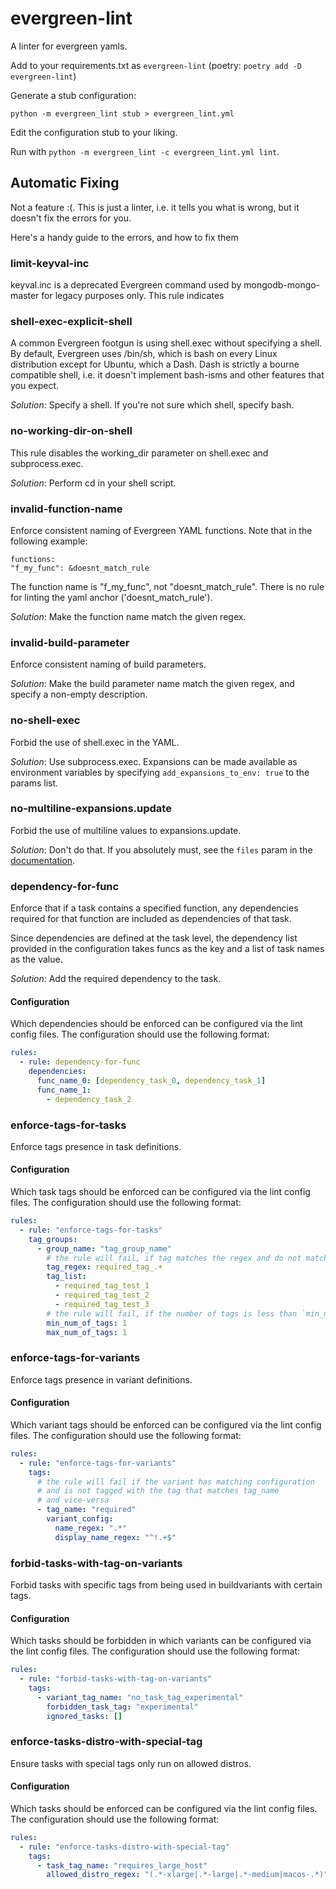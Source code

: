 # evergreen-lint

A linter for evergreen yamls.

Add to your requirements.txt as `evergreen-lint` (poetry: `poetry add -D evergreen-lint`)

Generate a stub configuration:
```
python -m evergreen_lint stub > evergreen_lint.yml
```

Edit the configuration stub to your liking.

Run with `python -m evergreen_lint -c evergreen_lint.yml lint`.


## Automatic Fixing
Not a feature :(. This is just a linter, i.e. it tells you what is wrong, but it
doesn't fix the errors for you.

Here's a handy guide to the errors, and how to fix them

### limit-keyval-inc
keyval.inc is a deprecated Evergreen command used by mongodb-mongo-master for
legacy purposes only. This rule indicates

### shell-exec-explicit-shell
A common Evergreen footgun is using shell.exec without specifying a shell. By
default, Evergreen uses /bin/sh, which is bash on every Linux distribution
except for Ubuntu, which a Dash. Dash is strictly a bourne compatible shell,
i.e. it doesn't implement bash-isms and other features that you expect.

*Solution*: Specify a shell. If you're not sure which shell, specify bash.

### no-working-dir-on-shell
This rule disables the working_dir parameter on shell.exec and subprocess.exec.

*Solution*: Perform cd in your shell script.

### invalid-function-name
Enforce consistent naming of Evergreen YAML functions. Note that in the
following example:
```
functions:
"f_my_func": &doesnt_match_rule
```
The function name is "f_my_func", not "doesnt_match_rule". There is no rule
for linting the yaml anchor ('doesnt_match_rule').

*Solution*: Make the function name match the given regex.

### invalid-build-parameter
Enforce consistent naming of build parameters.

*Solution*: Make the build parameter name match the given regex, and specify
a non-empty description.

### no-shell-exec
Forbid the use of shell.exec in the YAML.

*Solution*: Use subprocess.exec. Expansions can be made available as
environment variables by specifying `add_expansions_to_env: true` to the
params list.

### no-multiline-expansions.update
Forbid the use of multiline values to expansions.update.

*Solution*: Don't do that. If you absolutely must, see the `files` param in the
[documentation](https://github.com/evergreen-ci/evergreen/wiki/Project-Commands#expansions-update).

### dependency-for-func
Enforce that if a task contains a specified function, any dependencies required for
that function are included as dependencies of that task.

Since dependencies are defined at the task level, the dependency list provided in the
configuration takes funcs as the key and a list of task names as the value.

*Solution*: Add the required dependency to the task.

#### Configuration

Which dependencies should be enforced can be configured via the lint config files. The
configuration should use the following format:

```yaml
rules:
  - rule: dependency-for-func
    dependencies:
      func_name_0: [dependency_task_0, dependency_task_1]
      func_name_1:
        - dependency_task_2
```

### enforce-tags-for-tasks
Enforce tags presence in task definitions.

#### Configuration

Which task tags should be enforced can be configured via the lint config files. The
configuration should use the following format:

```yaml
rules:
  - rule: "enforce-tags-for-tasks"
    tag_groups:
      - group_name: "tag_group_name"
        # the rule will fail, if tag matches the regex and do not match any tag from `tag_list`
        tag_regex: required_tag_.+
        tag_list:
          - required_tag_test_1
          - required_tag_test_2
          - required_tag_test_3
        # the rule will fail, if the number of tags is less than `min_num_of_tags` or more than `max_num_of_tags`
        min_num_of_tags: 1
        max_num_of_tags: 1
```


### enforce-tags-for-variants
Enforce tags presence in variant definitions.

#### Configuration

Which variant tags should be enforced can be configured via the lint config files. The
configuration should use the following format:

```yaml
rules:
  - rule: "enforce-tags-for-variants"
    tags:
      # the rule will fail if the variant has matching configuration
      # and is not tagged with the tag that matches tag_name
      # and vice-versa
      - tag_name: "required"
        variant_config:
          name_regex: ".*"
          display_name_regex: "^!.+$"
```


### forbid-tasks-with-tag-on-variants
Forbid tasks with specific tags from being used in buildvariants with certain tags.

#### Configuration

Which tasks should be forbidden in which variants can be configured via the lint config files. The
configuration should use the following format:


```yaml
rules:
  - rule: "forbid-tasks-with-tag-on-variants"
    tags:
      - variant_tag_name: "no_task_tag_experimental"
        forbidden_task_tag: "experimental"
        ignored_tasks: []
```

### enforce-tasks-distro-with-special-tag
Ensure tasks with special tags only run on allowed distros.

#### Configuration

Which tasks should be enforced can be configured via the lint config files. The
configuration should use the following format:

```yaml
rules:
  - rule: "enforce-tasks-distro-with-special-tag"
    tags:
      - task_tag_name: "requires_large_host"
        allowed_distro_regex: "(.*-xlarge|.*-large|.*-medium|macos-.*)"
```
